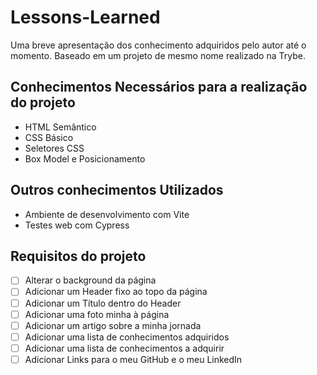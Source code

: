 # Lessons-Learned
Uma breve apresentação dos conhecimento adquiridos pelo autor até o momento.
Baseado em um projeto de mesmo nome realizado na Trybe.

## Conhecimentos Necessários para a realização do projeto
- HTML Semântico
- CSS Básico
- Seletores CSS
- Box Model e Posicionamento

## Outros conhecimentos Utilizados
- Ambiente de desenvolvimento com Vite
- Testes web com Cypress

## Requisitos do projeto

- [ ] Alterar o background da página
- [ ] Adicionar um Header fixo ao topo da página
- [ ] Adicionar um Título dentro do Header
- [ ] Adicionar uma foto minha à página
- [ ] Adicionar um artigo sobre a minha jornada
- [ ] Adicionar uma lista de conhecimentos adquiridos
- [ ] Adicionar uma lista de conhecimentos a adquirir
- [ ] Adicionar Links para o meu GitHub e o meu LinkedIn
